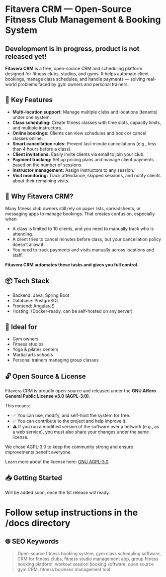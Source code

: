 # Fitavera CRM — Open-Source Fitness Club Management & Booking System

## Development is in progress, product is not released yet!

**Fitavera CRM** is a free, open-source CRM and scheduling platform designed for fitness clubs, studios, and gyms. It helps automate client bookings, manage class schedules, and handle payments — solving real-world problems faced by gym owners and personal trainers.

## 🚀 Key Features

- **Multi-location support:** Manage multiple clubs and locations (tenants) under one system.
- **Class scheduling:** Create fitness classes with time slots, capacity limits, and multiple instructors.
- **Online bookings:** Clients can view schedules and book or cancel classes online.
- **Smart cancellation rules:** Prevent last-minute cancellations (e.g., less than 4 hours before a class).
- **Client invitations:** Easily invite clients via email to join your club.
- **Payment tracking:** Set up pricing plans and manage client payments based on the number of sessions.
- **Instructor management:** Assign instructors to any session.
- **Visit monitoring:** Track attendance, skipped sessions, and notify clients about their remaining visits.

## 🧠 Why Fitavera CRM?

Many fitness club owners still rely on paper lists, spreadsheets, or messaging apps to manage bookings. That creates confusion, especially when:

- A class is limited to 10 clients, and you need to manually track who is attending.
- A client tries to cancel minutes before class, but your cancellation policy doesn’t allow it.
- You need to track payments and visits manually across locations and staff.

**Fitavera CRM automates these tasks and gives you full control.**

## 📦 Tech Stack

- Backend: Java, Spring Boot
- Database: PostgreSQL
- Frontend: AngularJS
- Hosting: (Docker-ready, can be self-hosted on any server)

## 🎯 Ideal for

- Gym owners
- Fitness studios
- Yoga & pilates centers
- Martial arts schools
- Personal trainers managing group classes

## 🔓 Open Source & License

Fitavera CRM is proudly open-source and released under the **GNU Affero General Public License v3.0 (AGPL-3.0)**.

This means:

- ✅ You can use, modify, and self-host the system for free.
- ✅ You can contribute to the project and help improve it.
- ⚠️ If you run a modified version of the software over a network (e.g., as a web service), you must also share your changes under the same license.

We chose AGPL-3.0 to keep the community strong and ensure improvements benefit everyone.

Learn more about the license here: [GNU AGPL-3.0](https://www.gnu.org/licenses/agpl-3.0.html)

## 📥 Getting Started

Will be added soon, once the 1st release will ready.

# Follow setup instructions in the /docs directory

## 🌐 SEO Keywords

> Open-source fitness booking system, gym class scheduling software, CRM for fitness clubs, fitness studio management app, group fitness booking platform, workout session booking software, open source gym CRM, fitness business management tool